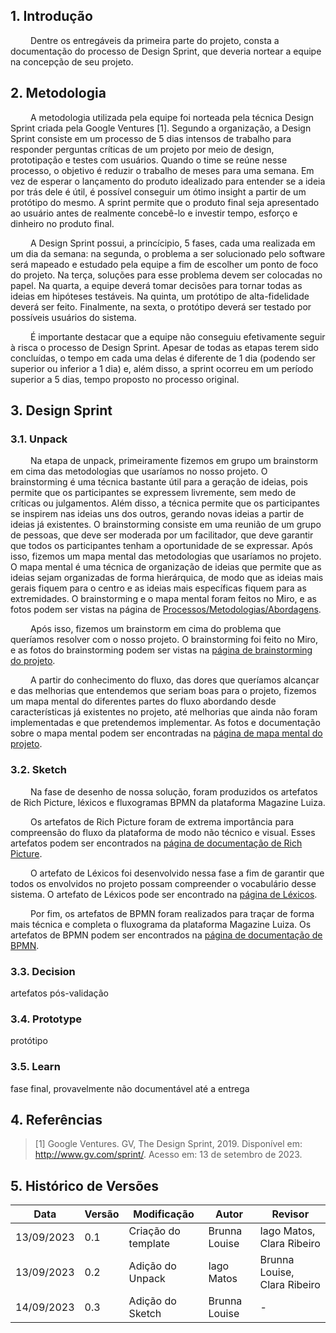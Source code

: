 ## 1. Introdução

&emsp;&emsp; Dentre os entregáveis da primeira parte do projeto, consta a documentação do processo de Design Sprint, que deveria nortear a equipe na concepção de seu projeto.

## 2. Metodologia

&emsp;&emsp; A metodologia utilizada pela equipe foi norteada pela técnica Design Sprint criada pela Google Ventures [1]. Segundo a organização, a Design Sprint consiste em um processo de 5 dias intensos de trabalho para responder perguntas críticas de um projeto por meio de design, prototipação e testes com usuários. Quando o time se reúne nesse processo, o objetivo é reduzir o trabalho de meses para uma semana. Em vez de esperar o lançamento do produto idealizado para entender se a ideia por trás dele é útil, é possível conseguir um ótimo insight a partir de um protótipo do mesmo. A sprint permite que o produto final seja apresentado ao usuário antes de realmente concebê-lo e investir tempo, esforço e dinheiro no produto final.

&emsp;&emsp; A Design Sprint possui, a princícipio, 5 fases, cada uma realizada em um dia da semana: na segunda, o problema a ser solucionado pelo software será mapeado e estudado pela equipe a fim de escolher um ponto de foco do projeto. Na terça, soluções para esse problema devem ser colocadas no papel. Na quarta, a equipe deverá tomar decisões para tornar todas as ideias em hipóteses testáveis. Na quinta, um protótipo de alta-fidelidade deverá ser feito. Finalmente, na sexta, o protótipo deverá ser testado por possíveis usuários do sistema.

&emsp;&emsp; É importante destacar que a equipe não conseguiu efetivamente seguir à risca o processo de Design Sprint. Apesar de todas as etapas terem sido concluídas, o tempo em cada uma delas é diferente de 1 dia (podendo ser superior ou inferior a 1 dia) e, além disso, a sprint ocorreu em um período superior a 5 dias, tempo proposto no processo original.

## 3. Design Sprint

### 3.1. Unpack

&emsp;&emsp; Na etapa de unpack, primeiramente fizemos em grupo um brainstorm em cima das metodologias que usaríamos no nosso projeto. O brainstorming é uma técnica bastante útil para a geração de ideias, pois permite que os participantes se expressem livremente, sem medo de críticas ou julgamentos. Além disso, a técnica permite que os participantes se inspirem nas ideias uns dos outros, gerando novas ideias a partir de ideias já existentes. O brainstorming consiste em uma reunião de um grupo de pessoas, que deve ser moderada por um facilitador, que deve garantir que todos os participantes tenham a oportunidade de se expressar. Após isso, fizemos um mapa mental das metodologias que usaríamos no projeto. O mapa mental é uma técnica de organização de ideias que permite que as ideias sejam organizadas de forma hierárquica, de modo que as ideias mais gerais fiquem para o centro e as ideias mais específicas fiquem para as extremidades. O brainstorming e o mapa mental foram feitos no Miro, e as fotos podem ser vistas na página de [Processos/Metodologias/Abordagens](./Base/1.2.ProcessosMetodologiasAbordagens).

&emsp;&emsp; Após isso, fizemos um brainstorm em cima do problema que queríamos resolver com o nosso projeto. O brainstorming foi feito no Miro, e as fotos do brainstorming podem ser vistas na [página de brainstorming do projeto](./Base/Brainstorm.md).

&emsp;&emsp; A partir do conhecimento do fluxo, das dores que queríamos alcançar e das melhorias que entendemos que seriam boas para o projeto, fizemos um mapa mental do diferentes partes do fluxo abordando desde características já existentes no projeto, até melhorias que ainda não foram implementadas e que pretendemos implementar. As fotos e documentação sobre o mapa mental podem ser encontradas na [página de mapa mental do projeto](./Base/MapaMental.md).

### 3.2. Sketch
&emsp;&emsp; Na fase de desenho de nossa solução, foram produzidos os artefatos de Rich Picture, léxicos e fluxogramas BPMN da plataforma Magazine Luiza. 

&emsp;&emsp; Os artefatos de Rich Picture foram de extrema importância para compreensão do fluxo da plataforma de modo não técnico e visual. Esses artefatos podem ser encontrados na [página de documentação de Rich Picture](./Base/RichPicture.md).

&emsp;&emsp; O artefato de Léxicos foi desenvolvido nessa fase a fim de garantir que todos os envolvidos no projeto possam compreender o vocabulário desse sistema. O artefato de Léxicos pode ser encontrado na [página de Léxicos](./Base/Lexicos.md).

&emsp;&emsp; Por fim, os artefatos de BPMN foram realizados para traçar de forma mais técnica e completa o fluxograma da plataforma Magazine Luiza. Os artefatos de BPMN podem ser encontrados na [página de documentação de BPMN](./Base/BPMN.md).
### 3.3. Decision
artefatos pós-validação

### 3.4. Prototype
protótipo

### 3.5. Learn
fase final, provavelmente não documentável até a entrega

## 4. Referências

> [1] Google Ventures. GV, The Design Sprint, 2019. Disponível em: http://www.gv.com/sprint/. Acesso em: 13 de setembro de 2023.

## 5. Histórico de Versões

| Data       | Versão | Modificação         | Autor         | Revisor |
|------------|--------|---------------------|---------------|---------|
| 13/09/2023 | 0.1    | Criação do template | Brunna Louise | Iago Matos, Clara Ribeiro |
| 13/09/2023 | 0.2    | Adição do Unpack    | Iago Matos    | Brunna Louise, Clara Ribeiro |
| 14/09/2023 | 0.3    | Adição do Sketch    | Brunna Louise   | -       |
